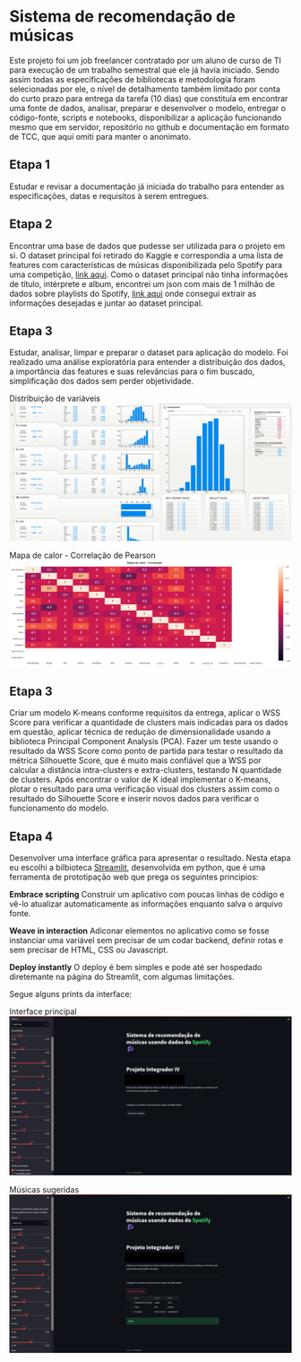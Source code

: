 # Sistema de recomendação de músicas

Este projeto foi um job freelancer contratado por um aluno de curso de TI para execução de um trabalho semestral que ele já havia iniciado. Sendo assim todas as especificações de bibliotecas e metodologia foram selecionadas por ele, o nível de detalhamento também limitado por conta do curto prazo para entrega da tarefa (10 dias) que constituía em encontrar uma fonte de dados, analisar, preparar e desenvolver o modelo, entregar o código-fonte, scripts e notebooks, disponibilizar a aplicação funcionando mesmo que em servidor, repositório no github e documentação em formato de TCC, que aqui omiti para manter o anonimato.

## Etapa 1

Estudar e revisar a documentação já iniciada do trabalho para entender as especificações, datas e requisitos à serem entregues.

## Etapa 2 

Encontrar uma base de dados que pudesse ser utilizada para o projeto em si. O dataset principal foi retirado do Kaggle e correspondia a uma lista de features com características de músicas disponibilizada pelo Spotify para uma competição, [link aqui](https://www.kaggle.com/datasets/mrmorj/dataset-of-songs-in-spotify?select=genres_v2.csv). Como o dataset principal não tinha informações de título, intérprete e album, encontrei um json com mais de 1 milhão de dados sobre playlists do Spotify, [link aqui](https://www.aicrowd.com/challenges/spotify-million-playlist-dataset-challenge) onde consegui extrair as informações desejadas e juntar ao dataset principal.

## Etapa 3

Estudar, analisar, limpar e preparar o dataset para aplicação do modelo. Foi realizado uma análise exploratória para entender a distribuição dos dados, a importância das features e suas relevâncias para o fim buscado, simplificação dos dados sem perder objetividade.

Distribuição de variáveis
![Distribuição de variáveis](dados/plot1.png)

Mapa de calor - Correlação de Pearson
![Mapa de calor - Correlação de Pearson](dados/plot2.png)

## Etapa 3

Criar um modelo K-means conforme requisitos da entrega, aplicar o WSS Score para verificar a quantidade de clusters mais indicadas para os dados em questão, aplicar técnica de redução de dimensionalidade usando a biblioteca Principal Component Analysis (PCA). Fazer um teste usando o resultado da WSS Score como ponto de partida para testar o resultado da métrica Silhouette Score, que é muito mais confiável que a WSS por calcular a distância intra-clusters e extra-clusters, testando N quantidade de clusters. Após encontrar o valor de K ideal implementar o K-means, plotar o resultado para uma verificação visual dos clusters assim como o resultado do Silhouette Score e inserir novos dados para verificar o funcionamento do modelo.

## Etapa 4

Desenvolver uma interface gráfica para apresentar o resultado. Nesta etapa eu escolhi a bilbioteca [Streamlit](https://streamlit.io/), desenvolvida em python, que é uma ferramenta de prototipação web que prega os seguintes principios:

**Embrace scripting**
Construir um aplicativo com poucas linhas de código e vê-lo atualizar automaticamente as informações enquanto salva o arquivo fonte.

**Weave in interaction**
Adiconar elementos no aplicativo como se fosse instanciar uma variável sem precisar de um codar backend, definir rotas e sem precisar de HTML, CSS ou Javascript.

**Deploy instantly**
O deploy é bem simples e pode até ser hospedado diretemante na página do Streamlit, com algumas limitações.

Segue alguns prints da interface:

Interface principal
![Interface principal](dados/interface1.png)

Músicas sugeridas
![Músicas sugeridas](dados/interface2.png)
